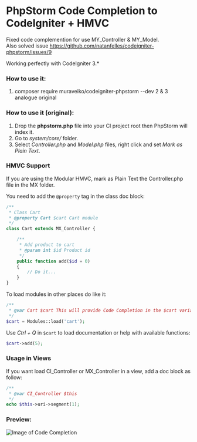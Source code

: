 # PhpStorm Code Completion to CodeIgniter + HMVC

Fixed code complemention for use MY_Controller & MY_Model.  
Also solved issue https://github.com/natanfelles/codeigniter-phpstorm/issues/9

Working perfectly with CodeIgniter 3.*

### How to use it:

1. composer require muraveiko/codeigniter-phpstorm --dev
2 & 3 analogue original 

### How to use it (original):

1. Drop the **phpstorm.php** file into your CI project root then PhpStorm will index it.
2. Go to *system/core/* folder.
3. Select *Controller.php* and *Model.php* files, right click and set *Mark as Plain Text*.

### HMVC Support

If you are using the Modular HMVC, mark as Plain Text the Controller.php file in the MX folder.

You need to add the `@property` tag in the class doc block:

```php
/**
 * Class Cart
 * @property Cart $cart Cart module
 */
class Cart extends MX_Controller {

	/**
	 * Add product to cart
	 * @param int $id Product id
	 */
	public function add($id = 0)
	{
		// Do it...
	}
}
```

To load modules in other places do like it:

```php
/**
 * @var Cart $cart This will provide Code Completion in the $cart variable
 */
$cart = Modules::load('cart');
```

Use *Ctrl + Q* in `$cart` to load documentation or help with available functions:

```php
$cart->add(5);
```

### Usage in Views

If you want load CI_Controller or MX_Controller in a view, add a doc block as follow:

```php
/**
 * @var CI_Controller $this
 */
echo $this->uri->segment(1);
````

### Preview:
![Image of Code Completion](https://raw.githubusercontent.com/natanfelles/codeigniter-phpstorm/master/codeigniter-phpstorm.png)

